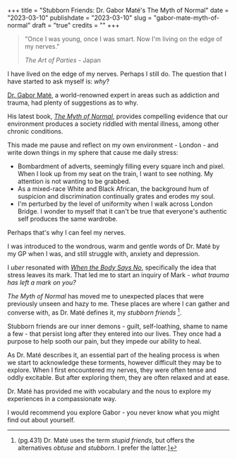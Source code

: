 +++
title = "Stubborn Friends: Dr. Gabor Maté's The Myth of Normal"
date = "2023-03-10"
publishdate = "2023-03-10"
slug = "gabor-mate-myth-of-normal"
draft = "true"
credits = ""
+++

> "Once I was young, once I was smart. Now I'm living on the edge of my nerves." 
>
> *The Art of Parties* - Japan

I have lived on the edge of my nerves. Perhaps I still do. The question that I have started to ask myself is: *why*? 

[Dr. Gabor Maté](https://drgabormate.com/about/), a world-renowned expert in areas such as addiction and trauma, had plenty of suggestions as to why.

His latest book, [*The Myth of Normal*](https://drgabormate.com/book/the-myth-of-normal/), provides compelling evidence that our environment produces a society riddled with mental illness, among other chronic conditions. 

This made me pause and reflect on my own environment - London - and write down things in my sphere that cause me daily stress:

* Bombardment of adverts, seemingly filling every square inch and pixel. When I look up from my seat on the train, I want to see nothing. My attention is not wanting to be grabbed.
* As a mixed-race White and Black African, the background hum of suspicion and discrimination continually grates and erodes my soul.
* I'm perturbed by the level of uniformity when I walk across London Bridge. I wonder to myself that it can't be true that everyone's authentic self produces the same wardrobe.

Perhaps that's why I can feel my nerves. <!--These days I am feeling better but when they are touched, they still feel tender.-->

I was introduced to the wondrous, warm and gentle words of Dr. Maté by my GP when I was, and still struggle with, anxiety and depression.

I *uber* resonated with [*When the Body Says No*](https://drgabormate.com/book/when-the-body-says-no/), specifically the idea that stress leaves its mark. That led me to start an inquiry of Mark - *what trauma has left a mark on you?*

*The Myth of Normal* has moved me to unexpected places that were previously unseen and hazy to me. These places are where I can gather and converse with, as Dr. Maté defines it, my *stubborn friends* [^1]. 

[^1]: (pg.431) Dr. Maté uses the term *stupid friends*, but offers the alternatives *obtuse* and *stubborn*. I prefer the latter.] 

Stubborn friends are our inner demons - guilt, self-loathing, shame to name a few - that persist long after they entered into our lives. They once had a purpose to help sooth our pain, but they impede our ability to heal.  

As Dr. Maté describes it, an essential part of the healing process is when we start to acknowledge these torments, however difficult they may be to explore. When I first encountered my nerves, they were often tense and oddly excitable. But after exploring them, they are often relaxed and at ease.

<!-- I have found that the contours of my pain are often hard, but exploring them with compassion has helped to soften their corners. -->



<!-- But things change, and so does the way we speak to and understand our inner torments.-->

<!-- need to create a sup tag for html 

https://html.com/tags/sup/#:~:text=to%20be%20used.-,Footnotes%3A,contained%20in%20the%20note%20applies.

-->


Dr. Maté has provided me with vocabulary and the nous to explore my experiences in a compassionate way. 

I would recommend you explore Gabor - you never know what you might find out about yourself.


<!--I'm pertubed by how much I stand out when crossing London Bridge. I'm not wearing blue and grey. The lack of authenticty scares me.-->


<!-- Like the black areas of the map on Age of Empires -->

<!--

something about

In other words, I have started a *compassionate inquiry* into the I had neglected. 

I had neglected them because not only did I ignore them, I lacked the vocabulary, compassion and time to do so. Th 

His writing has moved me to unexpected places, a frontier where I can see a little better, less prone to haze. A place where I can meet, as Gabor Mate terms it, my *stubborn friends*.

-->

<!-- something about Future Shock and living in an accelorated society 

Gabor Mate isn't the first to recognise society's ills. Alvin Toffler's Future SHock suggested that a transcient and acccelarated society cause xyz issues.

Circling back to 

I also resonate with the Gabor's hypothesis that our society and environment shapes who you are. After pondering this, I thought what things in my current environment of London I find difficult to handle on daily basis:

* The bombardment of adverts, seemingly filling every square inch and pixel. When I look up from my seat on the train, I really just want to see nothing. My attention is not wanting to be grabbed.
* As mixed-race white and black African, the background hum of suspicion and discrimination continually grates and erodes my soul.
* I'm perturbed by the uniformity when I walk across London Bridge. I wonder to myself that it can't be true that everyone's authentic self produces the same wardrobe.

-->

